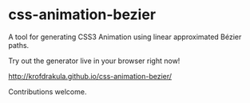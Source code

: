 css-animation-bezier
====================

A tool for generating CSS3 Animation using linear approximated Bézier paths.

Try out the generator live in your browser right now!

http://krofdrakula.github.io/css-animation-bezier/

Contributions welcome.
